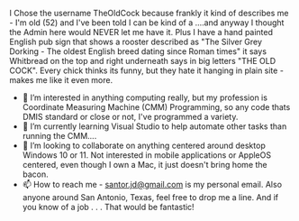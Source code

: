   I Chose the username TheOldCock because frankly it kind of describes me - I'm old (52) and I've been told I can be kind of a ....and anyway I thought the Admin here would NEVER let me have it.  Plus I have a hand painted English pub sign that shows a rooster described as "The Silver Grey Dorking - The oldest English breed dating since Roman times" it says Whitbread on the top and right underneath says in big letters "THE OLD COCK".  Every chick thinks its funny, but they hate it hanging in plain site  -  makes me like it even more.
- 👀 I’m interested in anything computing really, but my profession is Coordinate Measuring Machine (CMM) Programming, so any code thats DMIS standard or close or not, I've programmed a variety.
- 🌱 I’m currently learning Visual Studio to help automate other tasks than running the CMM....
- 💞️ I’m looking to collaborate on anything centered around desktop Windows 10 or 11.  Not interested in mobile applications or AppleOS centered, even though I own a Mac, it just doesn't bring home the bacon.
- 📫 How to reach me - santor.jd@gmail.com is my personal email.  Also anyone around San Antonio, Texas, feel free to drop me a line.  And if you know of a job . . .
That would be fantastic!

<!---
TheOldCock/TheOldCock is a ✨ special ✨ repository because its `README.md` (this file) appears on your GitHub profile.
You can click the Preview link to take a look at your changes.
--->
